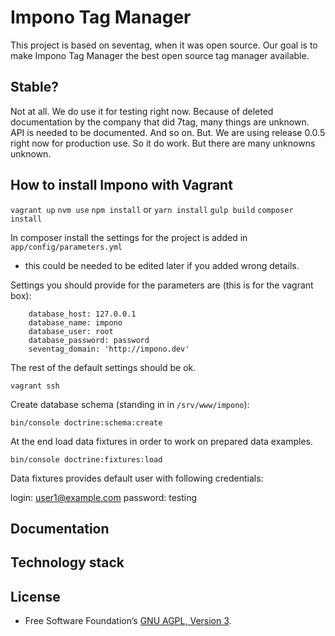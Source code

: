 # Impono Tag Manager

This project is based on seventag, when it was open source. Our goal is to make
Impono Tag Manager the best open source tag manager available.

## Stable?
Not at all. We do use it for testing right now. Because of deleted documentation
by the company that did 7tag, many things are unknown. API is needed to be
documented. And so on. But. We are using release 0.0.5 right now for production
use. So it do work. But there are many unknowns unknown.

## How to install Impono with Vagrant

`vagrant up`
`nvm use`
`npm install` or `yarn install`
`gulp build`
`composer install`

In composer install the settings for the project is added in `app/config/parameters.yml`
- this could be needed to be edited later if you added wrong details.

Settings you should provide for the parameters are (this is for the vagrant box):

```
    database_host: 127.0.0.1
    database_name: impono
    database_user: root
    database_password: password
    seventag_domain: 'http://impono.dev'

```

The rest of the default settings should be ok.

`vagrant ssh`

Create database schema (standing in in `/srv/www/impono`):

`bin/console doctrine:schema:create`

At the end load data fixtures in order to work on prepared data examples.

`bin/console doctrine:fixtures:load`

Data fixtures provides default user with following credentials:

login: user1@example.com
password: testing


## Documentation

## Technology stack

## License
- Free Software Foundation’s [GNU AGPL, Version 3](LICENSE).
